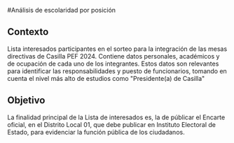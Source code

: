 #Análisis de escolaridad por posición

## Contexto
Lista interesados participantes en el sorteo para la integración de las mesas directivas de Casilla PEF 2024. Contiene datos personales, académicos y de ocupación de cada uno de los integrantes.
Estos datos son relevantes para identificar las responsabilidades y puesto de funcionarios, tomando en cuenta el nivel más alto de estudios como "Presidente(a) de Casilla"

## Objetivo
La finalidad principal de la Lista de interesados es, la de públicar el Encarte oficial, en el Distrito Local 01, que debe publicar en Instituto Electoral de Estado, para evidenciar la función pública de los ciudadanos.
